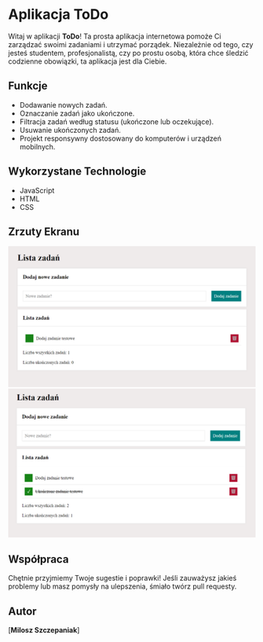 # Aplikacja ToDo

Witaj w aplikacji **ToDo**! Ta prosta aplikacja internetowa pomoże Ci zarządzać swoimi zadaniami i utrzymać porządek. Niezależnie od tego, czy jesteś studentem, profesjonalistą, czy po prostu osobą, która chce śledzić codzienne obowiązki, ta aplikacja jest dla Ciebie.

## Funkcje

- Dodawanie nowych zadań.
- Oznaczanie zadań jako ukończone.
- Filtracja zadań według statusu (ukończone lub oczekujące).
- Usuwanie ukończonych zadań.
- Projekt responsywny dostosowany do komputerów i urządzeń mobilnych.

## Wykorzystane Technologie

- JavaScript
- HTML
- CSS


## Zrzuty Ekranu

![Zrzut ekranu 1](./images/1.png)
![Zrzut ekranu 2](./images/2.png)


## Współpraca

Chętnie przyjmiemy Twoje sugestie i poprawki! Jeśli zauważysz jakieś problemy lub masz pomysły na ulepszenia, śmiało twórz pull requesty.


## Autor
[**Milosz Szczepaniak**]


